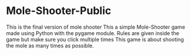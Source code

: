 # Mole-Shooter-Public
This is the final version of mole shooter
This a simple Mole-Shooter game made using Python with the pygame module. 
Rules are given inside the game but make sure you click multiple times
This game is about shooting the mole as many times as possible.
